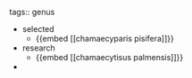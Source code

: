 tags:: genus

- selected
	- {{embed [[chamaecyparis pisifera]]}}
- research
	- {{embed [[chamaecytisus palmensis]]}}
-